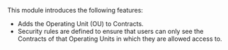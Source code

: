 This module introduces the following features:

- Adds the Operating Unit (OU) to Contracts.
- Security rules are defined to ensure that users can only see the
  Contracts of that Operating Units in which they are allowed access to.
